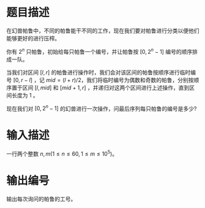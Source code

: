 # 题目描述

在幻兽帕鲁中，不同的帕鲁能干不同的工作，现在我们要对帕鲁进行分类以便他们能够更好的进行压榨。

你有 $2^n$ 只帕鲁，初始给每只帕鲁一个编号，并让帕鲁按 $[0,2^n-1]$ 编号的顺序排成一队。

当我们对区间 $[l,r]$ 的帕鲁进行操作时，我们会对该区间的帕鲁按顺序进行临时编号 $[0,r-l]$ ，记 $mid = (l + r) / 2$，我们将临时编号为偶数和奇数的帕鲁，分别按顺序置于区间 $[l,mid]$ 和 $[mid + 1,r]$ ，并递归对这两个区间进行上述操作，直到区间长度为 $1$ 。

现在我们对 $[0,2^n-1]$ 的幻兽进行一次操作，问最后序列每只帕鲁的编号是多少?

# 输入描述

一行两个整数 $n, m(1 \leq n \leq 60, 1\leq m\leq 10^5)$。

# 输出编号

输出每次询问的帕鲁的工号。